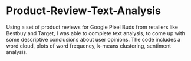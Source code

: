 # Product-Review-Text-Analysis

Using a set of product reviews for Google Pixel Buds from retailers like Bestbuy and Target, I was able to complete text analysis, to come up with some descriptive conclusions about user opinions. The code includes a word cloud, plots of word frequency, k-means clustering, sentiment analysis. 
